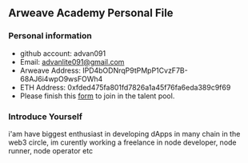 ## Arweave Academy Personal File

### Personal information

- github account: advan091
- Email: advanlite091@gmail.com
- Arweave Address: IPD4bODNrqP9tPMpP1CvzF7B-68AJ6i4wpO9wsFOWh4
- ETH Address: 0xfded475fa801fd7826a1a45f76fa6eda389c9f69
- Please finish this [form](https://docs.google.com/forms/d/e/1FAIpQLSfWA5fIIcBgmRppm3jNz5vmf9Mai_QMVil-2pO4r7YKn_Zhtw/viewform?usp=sf_link) to join in the talent pool.

### Introduce Yourself
 i'am have biggest enthusiast in developing dApps in many chain in the web3 circle, im curently working a freelance in node developer, node runner, node operator etc
